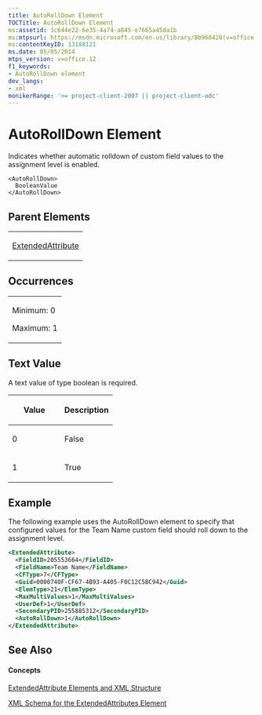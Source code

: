 ```yaml
---
title: AutoRollDown Element
TOCTitle: AutoRollDown Element
ms:assetid: 1c644e22-6e35-4a74-a845-e7665a45da1b
ms:mtpsurl: https://msdn.microsoft.com/en-us/library/Bb968428(v=office.12)
ms:contentKeyID: 13188121
ms.date: 05/05/2014
mtps_version: v=office.12
f1_keywords:
- AutoRollDown element
dev_langs:
- xml
monikerRange: '>= project-client-2007 || project-client-odc'
---
```


# AutoRollDown Element




Indicates whether automatic rolldown of custom field values to the assignment level is enabled.

    <AutoRollDown>
      BooleanValue
    </AutoRollDown>

## Parent Elements

<table>
<colgroup>
<col style="width: 100%" />
</colgroup>
<tbody>
<tr class="odd">
<td><p><a href="bb968669(v=office.12).md">ExtendedAttribute</a></p></td>
</tr>
</tbody>
</table>

## Occurrences

<table>
<colgroup>
<col style="width: 100%" />
</colgroup>
<tbody>
<tr class="odd">
<td><p>Minimum: 0</p>
<p>Maximum: 1</p></td>
</tr>
</tbody>
</table>

## Text Value

A text value of type boolean is required.

<table>
<colgroup>
<col style="width: 50%" />
<col style="width: 50%" />
</colgroup>
<thead>
<tr class="header">
<th><p>Value</p></th>
<th><p>Description</p></th>
</tr>
</thead>
<tbody>
<tr class="odd">
<td><p>0</p></td>
<td><p>False</p></td>
</tr>
<tr class="even">
<td><p>1</p></td>
<td><p>True</p></td>
</tr>
</tbody>
</table>

## Example

The following example uses the AutoRollDown element to specify that configured values for the Team Name custom field should roll down to the assignment level.

``` xml
<ExtendedAttribute>
  <FieldID>205553664</FieldID>
  <FieldName>Team Name</FieldName>
  <CFType>7</CFType>
  <Guid>0000740F-CF67-4B93-A405-F0C12C5BC942</Guid>
  <ElemType>21</ElemType>
  <MaxMultiValues>1</MaxMultiValues>
  <UserDef>1</UserDef>
  <SecondaryPID>255885312</SecondaryPID>
  <AutoRollDown>1</AutoRollDown>
</ExtendedAttribute>
```

## See Also

#### Concepts

[ExtendedAttribute Elements and XML Structure](bb968579\(v=office.12\).md)

[XML Schema for the ExtendedAttributes Element](bb968705\(v=office.12\).md)

